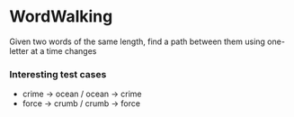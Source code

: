 WordWalking
===========

Given two words of the same length, find a path between them using one-letter at a time changes


### Interesting test cases ###

- crime -> ocean / ocean -> crime
- force -> crumb / crumb -> force
